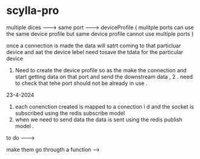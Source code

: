# scylla-pro

multiple dices ---> same port ---> deviceProfile ( mulitple ports can use the same device profile but same device profile cannot use multiple ports )

once a connection is made the data will satrt coming to that particluar device and aat
the device lebel need tosave the tdata for the particular device

1. Need to create the device profile so as the make the connection and start getting data on that port and send the downstream data ,
   2 . need to check that tehe port should not be already in use .

23-4-2024

1. each conenction created is mapped to a conection i d and the socket is subscribed using the redis subscribe model
2. when we need to send data the data is sent using the redis publish model .

to do --->

make them go througth a function -->
